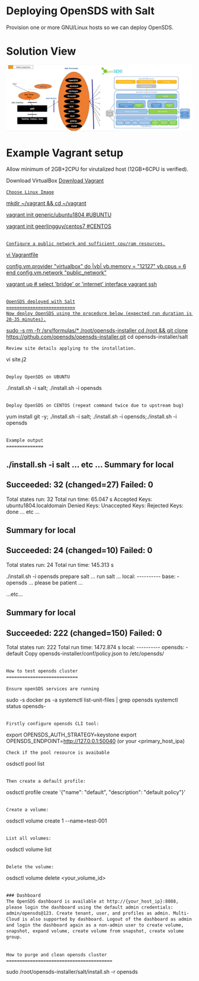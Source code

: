 # Deploying OpenSDS with Salt

Provision one or more GNU/Linux hosts so we can deploy OpenSDS.

Solution View
=============

<a href="https://github.com/opensds/opensds">![Solution Overview Diagram](solutionDesign.png)</a>

Example Vagrant setup
=====================
Allow minimum of 2GB+2CPU for virutalized host (12GB+6CPU is verified).

Download VirtualBox <a href="https://www.virtualbox.org/wiki/Downloads">
Download Vagrant <a href="https://www.vagrantup.com/downloads.html">
```
Choose Linux Image
```
 mkdir ~/vagrant && cd ~/vagrant

 vagrant init generic/ubuntu1804    #UBUNTU

 vagrant init geerlingguy/centos7   #CENTOS
```

Configure a public network and sufficient cpu/ram resources.
```
 vi Vagrantfile

   config.vm.provider "virtualbox" do |vb|
     vb.memory = "12127"
     vb.cpus = 6
   end
   config.vm.network "public_network"

 vagrant up            # select 'bridge' or 'internet' interface
 vagrant ssh 
```

OpenSDS deployed with Salt
==========================
Now deploy OpenSDS using the procedure below (expected run duration is 20-35 minutes).

```
 sudo -s
 rm -fr /srv/formulas/* /root/opensds-installer
 cd /root && git clone https://github.com/opensds/opensds-installer.git
 cd opensds-installer/salt
```
Review site details applying to the installation.
```
 vi site.j2
```

Deploy OpenSDS on UBUNTU
```
 ./install.sh -i salt; ./install.sh -i opensds
```

Deploy OpenSDS on CENTOS (repeat command twice due to upstream bug)
```
  yum install git -y; ./install.sh -i salt; ./install.sh -i opensds;./install.sh -i opensds
```

Example output
==============

```
 ./install.sh -i salt
  ... etc ...
Summary for local
-------------
Succeeded: 32 (changed=27)
Failed:     0
-------------
Total states run:     32
Total run time:   65.047 s
Accepted Keys:
ubuntu1804.localdomain
Denied Keys:
Unaccepted Keys:
Rejected Keys:
done
  ... etc ...


Summary for local
-------------
Succeeded: 24 (changed=10)
Failed:     0
-------------
Total states run:     24
Total run time:  145.313 s


 ./install.sh -i opensds
prepare salt ...
run salt ...
local:
    ----------
    base:
        - opensds
 ... please be patient ...

  ...etc... 

Summary for local
--------------
Succeeded: 222 (changed=150)
Failed:      0
--------------
Total states run:     222
Total run time:  1472.874 s
local:
    ----------
    opensds:
        - default
Copy opensds-installer/conf/policy.json to /etc/opensds/
```

How to test opensds cluster
===========================

Ensure openSDS services are running
```
 sudo -s
 docker ps -a
 systemctl list-unit-files | grep opensds
 systemctl status opensds-<name>
```

Firstly configure opensds CLI tool:
```
 export OPENSDS_AUTH_STRATEGY=keystone
 export OPENSDS_ENDPOINT=http://127.0.0.1:50040   (or your <primary_host_ipa)
```
Check if the pool resource is avaibable
```
 osdsctl pool list
```

Then create a default profile:
```
 osdsctl profile create '{"name": "default", "description": "default policy"}'
```

Create a volume:
```
 osdsctl volume create 1 --name=test-001
```

List all volumes:
```
 osdsctl volume list
```

Delete the volume:
```
 osdsctl volume delete <your_volume_id>
```

### Dashboard
The OpenSDS dashboard is available at http://{your_host_ip}:8088, please login the dashboard using the default admin credentials: admin/opensds@123. Create tenant, user, and profiles as admin. Multi-Cloud is also supported by dashboard. Logout of the dashboard as admin and login the dashboard again as a non-admin user to create volume, snapshot, expand volume, create volume from snapshot, create volume group.


How to purge and clean opensds cluster
========================================
```
 sudo /root/opensds-installer/salt/install.sh -r opensds
```
